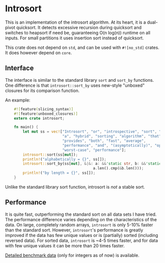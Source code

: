 # Introsort #
This is an implementation of the introsort algorithm.
At its heart, it is a dual-pivot quicksort.
It detects excessive recursion during quicksort and switches to heapsort if need be, guaranteeing O(n log(n)) runtime on all inputs.
For small partitions it uses insertion sort instead of quicksort.

This crate does not depend on `std`, and can be used with `#![no_std]` crates.
It does however depend on `core`.

## Interface ##
The interface is similar to the standard library `sort` and `sort_by` functions.
One difference is that `introsort::sort_by` uses new-style "unboxed" closures for its comparison function.

An example:
```rust
    #![feature(slicing_syntax)]
    #![feature(unboxed_closures)]
    extern crate introsort;

    fn main() {
        let mut ss = vec!["Introsort", "or", "introspective", "sort", "is",
                          "a", "hybrid", "sorting", "algorithm", "that",
                          "provides", "both", "fast", "average",
                          "performance", "and", "(asymptotically)", "optimal",
                          "worst-case", "performance"];
        introsort::sort(ss[mut]);
        println!("alphabetically = {}", ss[]);
        introsort::sort_by(ss[mut], &|&: a: &&'static str, b: &&'static str|
                                        a.len().cmp(&b.len()));
        println!("by length = {}", ss[]);
    }
```

Unlike the standard library sort function, introsort is _not_ a stable sort.

## Performance ##
It is quite fast, outperforming the standard sort on all data sets I have tried.
The performance difference varies depending on the characteristics of the data.
On large, completely random arrays, `introsort` is only 5-10% faster than the standard sort.
However, `introsort`'s performance is greatly improved if the data has few unique values or is (partially) sorted (including reversed data).
For sorted data, `introsort` is ~4-5 times faster, and for data with few unique values it can be more than 20 times faster.

[Detailed benchmark data](perf.txt) (only for integers as of now) is available.
